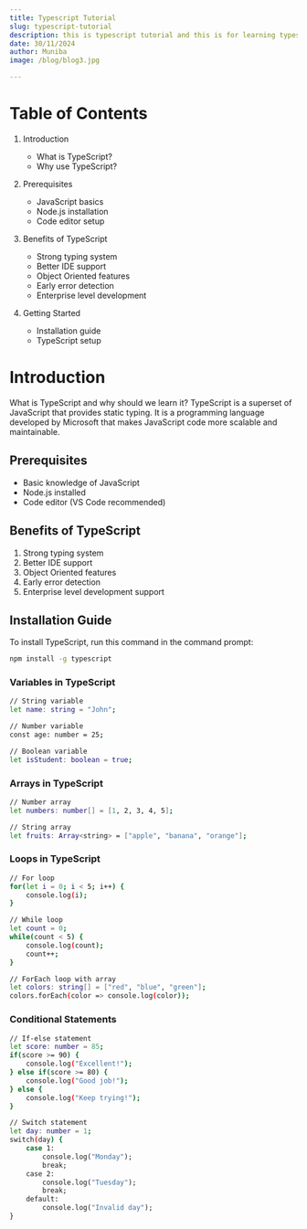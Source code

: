 ```yaml
---
title: Typescript Tutorial
slug: typescript-tutorial
description: this is typescript tutorial and this is for learning typescript.
date: 30/11/2024
author: Muniba
image: /blog/blog3.jpg

---
```


# Table of Contents

1. Introduction
   - What is TypeScript?
   - Why use TypeScript?

2. Prerequisites 
   - JavaScript basics
   - Node.js installation
   - Code editor setup

3. Benefits of TypeScript
   - Strong typing system
   - Better IDE support 
   - Object Oriented features
   - Early error detection
   - Enterprise level development

4. Getting Started
   - Installation guide
   - TypeScript setup

# Introduction

What is TypeScript and why should we learn it? TypeScript is a superset of JavaScript that provides static typing. It is a programming language developed by Microsoft that makes JavaScript code more scalable and maintainable.

## Prerequisites 
- Basic knowledge of JavaScript
- Node.js installed
- Code editor (VS Code recommended)

## Benefits of TypeScript
1. Strong typing system
2. Better IDE support
3. Object Oriented features
4. Early error detection
5. Enterprise level development support

## Installation Guide
To install TypeScript, run this command in the command prompt:
```bash
npm install -g typescript
```
### Variables in TypeScript

```bash
// String variable
let name: string = "John";

// Number variable
const age: number = 25;

// Boolean variable
let isStudent: boolean = true;
```

### Arrays in TypeScript

```bash
// Number array
let numbers: number[] = [1, 2, 3, 4, 5];

// String array
let fruits: Array<string> = ["apple", "banana", "orange"];
```

### Loops in TypeScript

```bash
// For loop
for(let i = 0; i < 5; i++) {
    console.log(i);
}

// While loop
let count = 0;
while(count < 5) {
    console.log(count);
    count++;
}

// ForEach loop with array
let colors: string[] = ["red", "blue", "green"];
colors.forEach(color => console.log(color));
```

### Conditional Statements
```bash
// If-else statement
let score: number = 85;
if(score >= 90) {
    console.log("Excellent!");
} else if(score >= 80) {
    console.log("Good job!");
} else {
    console.log("Keep trying!");
}

// Switch statement
let day: number = 1;
switch(day) {
    case 1:
        console.log("Monday");
        break;
    case 2:
        console.log("Tuesday");
        break;
    default:
        console.log("Invalid day");
}
```